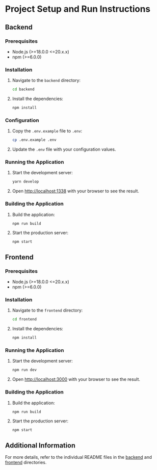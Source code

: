 # Project Setup and Run Instructions

## Backend

### Prerequisites

- Node.js (>=18.0.0 <=20.x.x)
- npm (>=6.0.0)

### Installation

1. Navigate to the `backend` directory:

    ```sh
    cd backend
    ```

2. Install the dependencies:

    ```sh
    npm install
    ```

### Configuration

1. Copy the `.env.example` file to `.env`:

    ```sh
    cp .env.example .env
    ```

2. Update the `.env` file with your configuration values.

### Running the Application

1. Start the development server:

    ```sh
    yarn develop
    ```

2. Open [http://localhost:1338](http://localhost:1338) with your browser to see the result.

### Building the Application

1. Build the application:

    ```sh
    npm run build
    ```

2. Start the production server:

    ```sh
    npm start
    ```

## Frontend

### Prerequisites

- Node.js (>=18.0.0 <=20.x.x)
- npm (>=6.0.0)

### Installation

1. Navigate to the `frontend` directory:

    ```sh
    cd frontend
    ```

2. Install the dependencies:

    ```sh
    npm install
    ```

### Running the Application

1. Start the development server:

    ```sh
    npm run dev
    ```

2. Open [http://localhost:3000](http://localhost:3000) with your browser to see the result.

### Building the Application

1. Build the application:

    ```sh
    npm run build
    ```

2. Start the production server:

    ```sh
    npm start
    ```

## Additional Information

For more details, refer to the individual README files in the [backend](backend/README.md) and [frontend](frontend/README.md) directories.